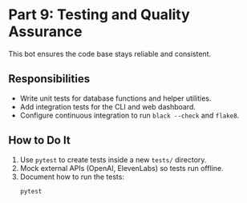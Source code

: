 # Part 9: Testing and Quality Assurance

This bot ensures the code base stays reliable and consistent.

## Responsibilities
- Write unit tests for database functions and helper utilities.
- Add integration tests for the CLI and web dashboard.
- Configure continuous integration to run `black --check` and `flake8`.

## How to Do It
1. Use `pytest` to create tests inside a new `tests/` directory.
2. Mock external APIs (OpenAI, ElevenLabs) so tests run offline.
3. Document how to run the tests:
   ```bash
   pytest
   ```
